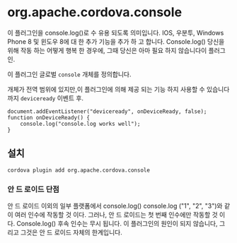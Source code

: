 <!---
    Licensed to the Apache Software Foundation (ASF) under one
    or more contributor license agreements.  See the NOTICE file
    distributed with this work for additional information
    regarding copyright ownership.  The ASF licenses this file
    to you under the Apache License, Version 2.0 (the
    "License"); you may not use this file except in compliance
    with the License.  You may obtain a copy of the License at

      http://www.apache.org/licenses/LICENSE-2.0

    Unless required by applicable law or agreed to in writing,
    software distributed under the License is distributed on an
    "AS IS" BASIS, WITHOUT WARRANTIES OR CONDITIONS OF ANY
    KIND, either express or implied.  See the License for the
    specific language governing permissions and limitations
    under the License.
-->

# org.apache.cordova.console

이 플러그인을 console.log()로 수 유용 되도록 의미입니다. IOS, 우분투, Windows Phone 8 및 윈도우 8에 대 한 추가 기능을 추가 하 고 합니다. Console.log() 당신을 위해 작동 하는 어떻게 행복 한 경우에, 그때 당신은 아마 필요 하지 않습니다이 플러그인.

이 플러그인 글로벌 `console` 개체를 정의합니다.

개체가 전역 범위에 있지만,이 플러그인에 의해 제공 되는 기능 하지 사용할 수 있습니다까지 `deviceready` 이벤트 후.

    document.addEventListener("deviceready", onDeviceReady, false);
    function onDeviceReady() {
        console.log("console.log works well");
    }
    

## 설치

    cordova plugin add org.apache.cordova.console
    

### 안 드 로이드 단점

안 드 로이드 이외의 일부 플랫폼에서 console.log() console.log ("1", "2", "3")와 같이 여러 인수에 작동할 것 이다. 그러나, 안 드 로이드는 첫 번째 인수에만 작동할 것 이다. Console.log() 후속 인수는 무시 됩니다. 이 플러그인의 원인이 되지 않습니다, 그리고 그것은 안 드 로이드 자체의 한계입니다.